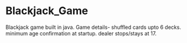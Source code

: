 # Blackjack_Game
Blackjack game built in java.
Game details-
shuffled cards upto 6 decks.
minimum age confirmation at startup.
dealer stops/stays at 17.
